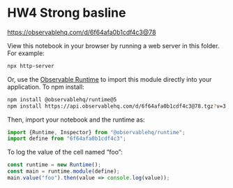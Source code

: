# HW4 Strong basline

https://observablehq.com/d/6f64afa0b1cdf4c3@78

View this notebook in your browser by running a web server in this folder. For
example:

~~~sh
npx http-server
~~~

Or, use the [Observable Runtime](https://github.com/observablehq/runtime) to
import this module directly into your application. To npm install:

~~~sh
npm install @observablehq/runtime@5
npm install https://api.observablehq.com/d/6f64afa0b1cdf4c3@78.tgz?v=3
~~~

Then, import your notebook and the runtime as:

~~~js
import {Runtime, Inspector} from "@observablehq/runtime";
import define from "6f64afa0b1cdf4c3";
~~~

To log the value of the cell named “foo”:

~~~js
const runtime = new Runtime();
const main = runtime.module(define);
main.value("foo").then(value => console.log(value));
~~~
